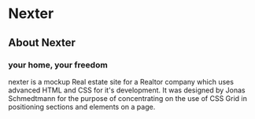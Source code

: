 # Nexter

## About Nexter

### your home, your freedom

nexter is a mockup Real estate site for a Realtor company which uses advanced HTML and CSS for it's development. It was designed by Jonas Schmedtmann for the purpose of concentrating on the use of CSS Grid in positioning sections and elements on a page.
